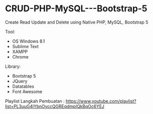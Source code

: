 # CRUD-PHP-MySQL---Bootstrap-5
Create Read Update and Delete using Native PHP, MySQL, Bootstrap 5

Tool:
- OS Windows 8.1
- Sublime Text
- XAMPP
- Chrome

Library:
- Bootstrap 5
- JQuery
- Datatables
- Font Awesome

Playlist Langkah Pembuatan :
https://www.youtube.com/playlist?list=PL3uuG4lYbnOyccQGREqdmpIQkBqOc6YEJ
